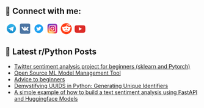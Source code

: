 ## 🔎 Connect with me:
[<img src="https://github.com/bullbesh/bullbesh/blob/main/images/Telegram.png" width="32" height="32" />](https://t.me/bullbesh)
[<img src="https://github.com/bullbesh/bullbesh/blob/main/images/VK.png" width="32" height="32" />](https://vk.com/bullbesh)
[<img src="https://github.com/bullbesh/bullbesh/blob/main/images/Twitter.png" width="32" height="32" />](https://twitter.com/bullbesh1)
[<img src="https://github.com/bullbesh/bullbesh/blob/main/images/Instagram.png" width="32" height="32" />](https://www.instagram.com/bullbesh)
[<img src="https://github.com/bullbesh/bullbesh/blob/main/images/Reddit.png" width="32" height="32" />](https://www.reddit.com/user/bullbesh)
[<img src="https://github.com/bullbesh/bullbesh/blob/main/images/YouTube.png" width="32" height="32" />](https://www.youtube.com/channel/UCtfjRs6uzgq5mfm8S06WTcg)

## 📕 Latest r/Python Posts
<!-- BLOG-POST-LIST:START -->
- [Twitter sentiment analysis project for beginners &lpar;sklearn and Pytorch&rpar;](https://www.reddit.com/r/Python/comments/16letlb/twitter_sentiment_analysis_project_for_beginners/)
- [Open Source ML Model Management Tool](https://www.reddit.com/r/Python/comments/16ldou2/open_source_ml_model_management_tool/)
- [Advice to beginners](https://www.reddit.com/r/Python/comments/16lcsoj/advice_to_beginners/)
- [Demystifying UUIDS in Python: Generating Unique Identifiers](https://www.reddit.com/r/Python/comments/16la8s4/demystifying_uuids_in_python_generating_unique/)
- [A simple example of how to build a text sentiment analysis using FastAPI and Huggingface Models](https://www.reddit.com/r/Python/comments/16l6g5q/a_simple_example_of_how_to_build_a_text_sentiment/)
<!-- BLOG-POST-LIST:END -->
